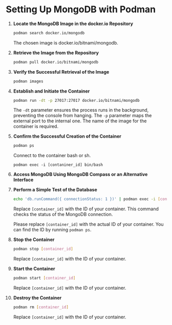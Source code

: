 # Setting Up MongoDB with Podman

1. **Locate the MongoDB Image in the docker.io Repository**
	```bash
	podman search docker.io/mongodb
	```
	The chosen image is docker.io/bitnami/mongodb.

2. **Retrieve the Image from the Repository**
	```bash
	podman pull docker.io/bitnami/mongodb
	```

3. **Verify the Successful Retrieval of the Image**
	```bash
	podman images
	```

4. **Establish and Initiate the Container**
	```bash
	podman run -dt -p 27017:27017 docker.io/bitnami/mongodb
	```
	The `-dt` parameter ensures the process runs in the background, preventing the console from hanging.
	The `-p` parameter maps the external port to the internal one.
	The name of the image for the container is required.

5. **Confirm the Successful Creation of the Container**
	```bash
	podman ps
	```
 	Connect to the container bash or sh.
	```
 	podman exec -i [contaniner_id] bin/bash
 	```

7. **Access MongoDB Using MongoDB Compass or an Alternative Interface**

8. **Perform a Simple Test of the Database**
	```bash
	echo 'db.runCommand({ connectionStatus: 1 })' | podman exec -i [container_id] mongo
	```
	Replace `[container_id]` with the ID of your container. This command checks the status of the MongoDB connection.

	Please replace `[container_id]` with the actual ID of your container. You can find the ID by running `podman ps`.

9. **Stop the Container**
	```bash
	podman stop [container_id]
	```
	Replace `[container_id]` with the ID of your container.

10. **Start the Container**
	```bash
	podman start [container_id]
	```
	Replace `[container_id]` with the ID of your container.

11. **Destroy the Container**
	```bash
	podman rm [container_id]
	```
	Replace `[container_id]` with the ID of your container.
